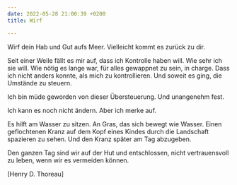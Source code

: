 ```yaml
---
date: 2022-05-28 21:00:39 +0200
title: Wirf

---
```

Wirf dein Hab und Gut aufs Meer. Vielleicht kommt es zurück zu dir.

Seit einer Weile fällt es mir auf, dass ich Kontrolle haben will. Wie sehr ich sie will. Wie nötig es lange war, für alles gewappnet zu sein, in charge. Dass ich nicht anders konnte, als mich zu kontrollieren. Und soweit es ging, die Umstände zu steuern.

Ich bin müde geworden von dieser Übersteuerung. Und unangenehm fest.

Ich kann es noch nicht ändern. Aber ich merke auf.

Es hilft am Wasser zu sitzen. An Gras, das sich bewegt wie Wasser. Einen geflochtenen Kranz auf dem Kopf eines Kindes durch die Landschaft spazieren zu sehen. Und den Kranz später am Tag abzugeben.

Den ganzen Tag sind wir auf der Hut und entschlossen, nicht vertrauensvoll zu leben, wenn wir es vermeiden können.

 \[Henry D. Thoreau\]